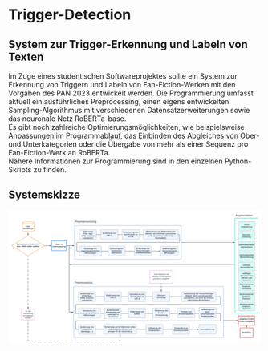 # Trigger-Detection
## System zur Trigger-Erkennung und Labeln von Texten

Im Zuge eines studentischen Softwareprojektes sollte ein System zur Erkennung von Triggern und Labeln von Fan-Fiction-Werken mit den Vorgaben des PAN 2023 entwickelt werden. Die Programmierung umfasst aktuell ein ausführliches Preprocessing, einen eigens entwickelten Sampling-Algorithmus mit verschiedenen Datensatzerweiterungen sowie das neuronale Netz RoBERTa-base. 
<br />Es gibt noch zahlreiche Optimierungsmöglichkeiten, wie beispielsweise Anpassungen im Programmablauf, das Einbinden des Abgleiches von Ober- und Unterkategorien oder die Übergabe von mehr als einer Sequenz pro Fan-Fiction-Werk an RoBERTa. 
<br />Nähere Informationen zur Programmierung sind in den einzelnen Python-Skripts zu finden.
<br />
## Systemskizze
![system-sketch](Systemskizze.png)
